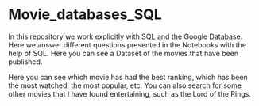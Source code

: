 # Movie_databases_SQL

In this repository we work explicitly with SQL and the Google Database. Here we answer different questions presented in the Notebooks with the help of SQL. Here you can see a Dataset of the movies that have been published.

Here you can see which movie has had the best ranking, which has been the most watched, the most popular, etc. You can also search for some other movies that I have found entertaining, such as the Lord of the Rings.

